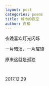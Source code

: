 ```yaml
---
layout: post
categories: poems
title: 城市的夜空
author: 白楊
---
```


夜晚喜欢灯光闪烁

一片暗淡，一片璀璨

原来这就是孤独

&nbsp;

2017.12.29






